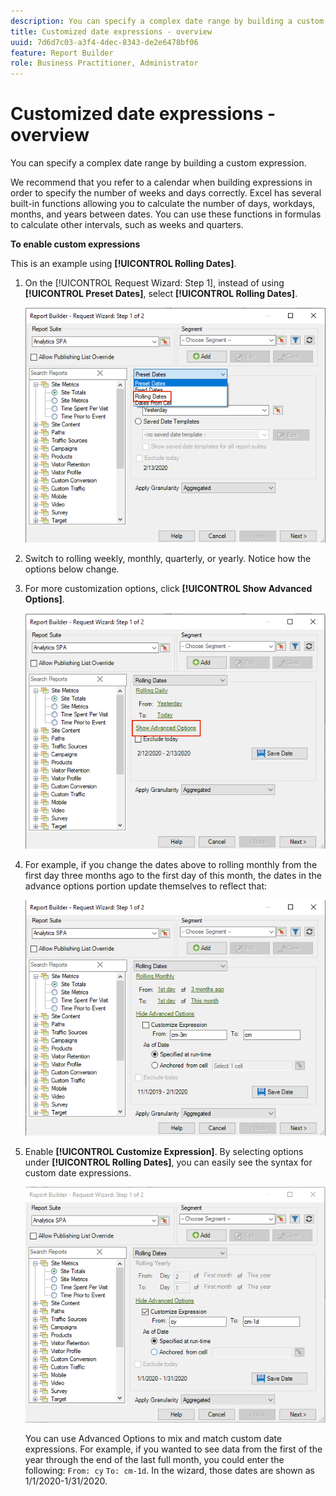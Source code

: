 ```yaml
---
description: You can specify a complex date range by building a custom expression.
title: Customized date expressions - overview
uuid: 7d6d7c03-a3f4-4dec-8343-de2e6478bf06
feature: Report Builder
role: Business Practitioner, Administrator
---
```


# Customized date expressions - overview

You can specify a complex date range by building a custom expression.

We recommend that you refer to a calendar when building expressions in order to specify the number of weeks and days correctly. Excel has several built-in functions allowing you to calculate the number of days, workdays, months, and years between dates. You can use these functions in formulas to calculate other intervals, such as weeks and quarters.

**To enable custom expressions**

This is an example using **[!UICONTROL Rolling Dates]**.

1. On the [!UICONTROL Request Wizard: Step 1], instead of using **[!UICONTROL Preset Dates]**, select **[!UICONTROL Rolling Dates]**. 

   ![](assets/rolldates1.png)

1. Switch to rolling weekly, monthly, quarterly, or yearly. Notice how the options below change.
1. For more customization options, click **[!UICONTROL Show Advanced Options]**. 

   ![](assets/rolldates2.png)

1. For example, if you change the dates above to rolling monthly from the first day three months ago to the first day of this month, the dates in the advance options portion update themselves to reflect that:

   ![](assets/rolldatesfor3.png)

1. Enable **[!UICONTROL Customize Expression]**. By selecting options under **[!UICONTROL Rolling Dates]**, you can easily see the syntax for custom date expressions.

   ![](assets/rolldatesfor5.png)

   You can use Advanced Options to mix and match custom date expressions. For example, if you wanted to see data from the first of the year through the end of the last full month, you could enter the following: `From: cy` `To: cm-1d`. In the wizard, those dates are shown as 1/1/2020-1/31/2020.
